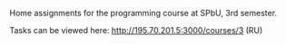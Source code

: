Home assignments for the programming course at SPbU, 3rd semester.

Tasks can be viewed here: http://195.70.201.5:3000/courses/3 (RU)
